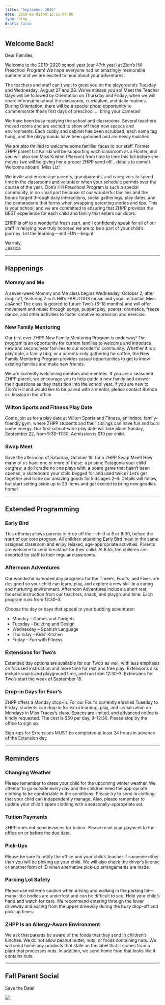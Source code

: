 ```yaml
---
title: "September 2019"
date: 2019-09-01T00:12:11-04:00
type: blog
draft: false
---
```


## Welcome Back!

Dear Families,

Welcome to the 2019–2020 school year (our 47th year) at Zion’s Hill Preschool Program! We hope everyone had an amazingly memorable summer and we are excited to hear about your adventures.

The teachers and staff can’t wait to greet you on the playgrounds Tuesday and Wednesday, August 27 and 28. We’ve missed you so! Meet the Teacher Days will be followed by Orientation on Thursday and Friday, when we will share information about the classroom, curriculum, and daily routines. During Orientation, there will be a special photo opportunity to commemorate these first days of preschool … bring your cameras!

We have been busy readying the school and classrooms. Several teachers moved rooms and are excited to show off their new spaces and environments. Each cubby and cabinet has been scrubbed, each name tag hung, and the playgrounds have been groomed and are newly mulched.

We are also thrilled to welcome some familiar faces to our staff. Former ZHPP parent Liz Kaliski will be supporting each classroom as a Floater, and you will also see Miss Kristen (Pierson) from time to time this fall before she moves (we will be giving her a proper ZHPP send off… details to come!). Welcome aboard, Miss Liz!

We invite and encourage parents, grandparents, and caregivers to spend time in the classrooms and volunteer when your schedule permits over the course of the year. Zion’s Hill Preschool Program is such a special community, in no small part because of our wonderful families and the bonds forged through daily interactions, social gatherings, play dates, and the camaraderie that forms when swapping parenting stories and tips. This is your school, and we are committed to ensuring that ZHPP provides the BEST experience for each child and family that enters our doors.

ZHPP is off to a wonderful fresh start, and I confidently speak for all of our staff in relaying how truly honored we are to be a part of your child’s journey. Let the learning—and FUN—begin!

Warmly,  
Jessica

---

## Happenings

### Mommy and Me

A seven-week Mommy and Me class begins Wednesday, October 2, after drop-off, featuring Zion’s Hill’s FABULOUS music and yoga instructor, Miss JoAnne! The class is geared to future Two’s (6–18 months) and will offer movement and music through songs, puppet play, poems, dramatics, freeze dance, and other activities to foster creative expression and exercise.

### New Family Mentoring

Our first ever ZHPP New Family Mentoring Program is underway! The program is an opportunity for current families to welcome and introduce new and second year families to our wonderful community. Whether it is a play date, a family bbq, or a parents-only gathering for coffee, the New Family Mentoring Program provides casual opportunities to get to know existing families and make new friends.

We are currently welcoming mentors and mentees. If you are a seasoned ZHPP parent, we encourage you to help guide a new family and answer their questions as they transition into the school year. If you are new to Zion’s Hill and would like to be paired with a mentor, please contact Brenda or Jessica in the office.

### Wilton Sports and Fitness Play Date

Come join us for a play date at Wilton Sports and Fitness, an indoor, family-friendly gym, where ZHPP students and their siblings can have fun and burn some energy. Our first school-wide play date will take place Sunday, September 22, from 9:30–11:30. Admission is $10 per child.

### Swap Meet
Save the afternoon of Saturday, October 19, for a ZHPP Swap Meet! How many of us have one or more of these: a pristine Patagonia your child outgrew, a doll cradle no one plays with, a board game that hasn’t been opened, a skateboard your child begged for and used twice? Let’s get together and trade our amazing goods for kids ages 2–6. Details will follow, but start setting aside up to 20 items and get excited to bring new goodies home!

---

## Extended Programming

### Early Bird

This offering allows parents to drop off their child at 8 or 8:30, before the start of our core program. All children attending Early Bird meet in the same assigned classroom and enjoy relaxed, age-appropriate activities. Parents are welcome to send breakfast for their child. At 8:55, the children are escorted by staff to their regular classrooms.

### Afternoon Adventures

Our wonderful extended day programs for the Three’s, Four’s, and Five’s are designed so your child can learn, play, and explore a new skill in a caring and nurturing environment. Afternoon Adventures include a short rest, focused instruction from our teachers, snack, and playground time. Each program runs from 12:30–3.

Choose the day or days that appeal to your budding adventurer:

* Monday – Games and Gadgets
* Tuesday – Building and Design
* Wednesday – Spanish Language
* Thursday – Kids’ Kitchen
* Friday – Fun with Fitness

### Extensions for Two’s
Extended day options are available for our Two’s as well, with less emphasis on focused instruction and more time for rest and free play. Extensions also include snack and playground time, and run from 12:30–3. Extensions for Two’s start the week of September 16.

### Drop-in Days for Four’s

ZHPP offers a Monday drop-in. For our Four′s currently enrolled Tuesday to Friday, students can drop in for extra learning, play, and socialization on Mondays in Miss Tracey’s class. Spaces are limited, and advanced notice is kindly requested. The cost is $50 per day, 9–12:30. Please stop by the office to sign up.

Sign-ups for Extensions MUST be completed at least 24 hours in advance of the Extension day.

---

## Reminders

### Changing Weather

Please remember to dress your child for the upcoming winter weather. We attempt to go outside every day and the children need the appropriate clothing to be comfortable in the conditions. Please try to send in clothing that your child can independently manage. Also, please remember to update your child’s spare clothing with a seasonally-appropriate set.

### Tuition Payments

ZHPP does not send invoices for tuition. Please remit your payment to the office on or before the due date.

### Pick-Ups
Please be sure to notify the office and your child’s teacher if someone other than you will be picking up your child. We will also check the driver’s license or another form of ID when alternative pick-up arrangements are made.

### Parking Lot Safety

Please use extreme caution when driving and walking in the parking lot—many little bodies are underfoot and can be difficult to see! Hold your child’s hand and watch for cars. We recommend entering through the lower driveway and exiting from the upper driveway during the busy drop-off and pick-up times.

### ZHPP Is an Allergy-Aware Environment

We ask that parents be aware of the foods that they send in children’s lunches. We do not allow peanut butter, nuts, or foods containing nuts. We will send home any products that state on the label that it comes from a plant that processes nuts. In addition, we send home food that looks like it contains nuts.

---

## Fall Parent Social

Save the Date!

![](/news-blog/fall-parent-social-2019.png)

